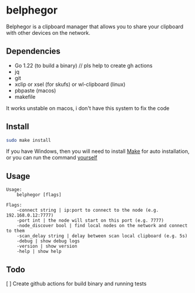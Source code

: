 # belphegor

Belphegor is a clipboard manager that allows you to share your clipboard with other devices on the network.

## Dependencies

- Go 1.22 (to build a binary) // pls help to create gh actions
- jq
- git
- xclip or xsel (for skufs) or wl-clipboard (linux)
- pbpaste (macos)
- makefile

It works unstable on macos, i don't have this system to fix the code

## Install

```sh
sudo make install
```

If you have Windows, then you will need to install [Make](https://stackoverflow.com/questions/2532234/how-to-run-a-makefile-in-windows) for auto installation, or you can run the command [yourself](Makefile#L27)

## Usage
```
Usage:
	belphegor [flags]

Flags:
	-connect string | ip:port to connect to the node (e.g. 192.168.0.12:7777)
	-port int | the node will start on this port (e.g. 7777)
	-node_discover bool | find local nodes on the network and connect to them
	-scan_delay string | delay between scan local clipboard (e.g. 5s)
	-debug | show debug logs
	-version | show version
	-help | show help
```
## Todo
[ ] Create github actions for build binary and running tests
